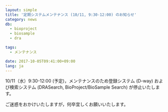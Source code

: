 ```yaml
---
layout: simple
title: '定期システムメンテナンス (10/11, 9:30-12:00) のお知らせ'
category: news
db:
  - bioproject
  - biosample
  - dra

tags:
  - メンテナンス

date: 2017-10-05T09:41:00+09:00
lang: ja
---
```


<p>10/11（水）9:30-12:00 (予定)，メンテナンスのため登録システム (D-way) および検索システム (DRASearch, BioProject/BioSample Search) が停止いたします。</p>

<p>ご迷惑をおかけいたしますが，何卒宜しくお願いいたします。</p>

